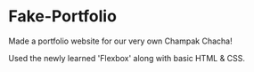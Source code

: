 # Fake-Portfolio

Made a portfolio website for our very own Champak Chacha!

Used the newly learned 'Flexbox' along with basic HTML & CSS.